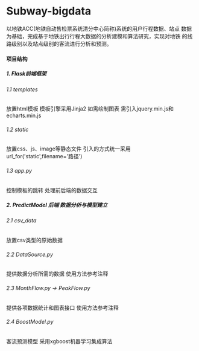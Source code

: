 # Subway-bigdata
以地铁ACC(地铁自动售检票系统清分中心简称)系统的用户行程数据、站点
数据为基础，完成基于地铁出行行程大数据的分析建模和算法研究，实现对地铁
的线路级别以及站点级别的客流进行分析和预测。

#### 项目结构

##### 1. Flask前端框架

###### 1.1 templates 
放置html模板 模板引擎采用Jinja2 如需绘制图表 需引入jquery.min.js和echarts.min.js

###### 1.2 static 
放置css、js、image等静态文件 引入的方式统一采用url_for('static',filename='路径')

###### 1.3 app.py 
控制模板的跳转 处理前后端的数据交互

##### 2. PredictModel 后端 数据分析与模型建立

###### 2.1 csv_data
放置csv类型的原始数据

###### 2.2 DataSource.py 
提供数据分析所需的数据 使用方法参考注释

###### 2.3 MonthFlow.py -> PeakFlow.py
提供各项数据统计和图表接口 使用方法参考注释

###### 2.4 BoostModel.py
客流预测模型 采用xgboost机器学习集成算法 




